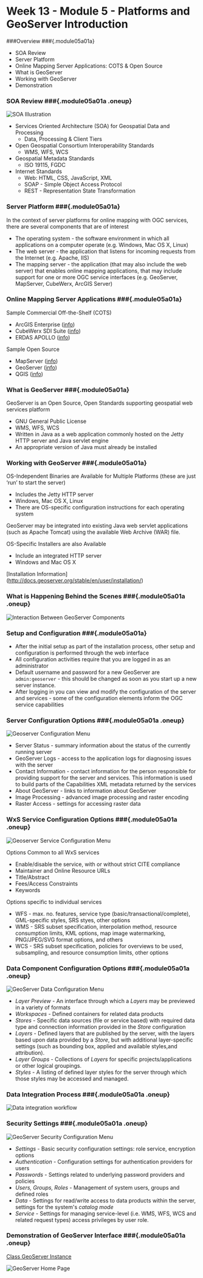 ---
...



<!---------------------------------------------------------------------------->
<!-- Week 13 ----------------------------------------------------------------->
<!-- Lecture 05 a 01 a ------------------------------------------------------->
<!-- Developing and Hosting OGC Services-------------------------------------->
<!-- Platforms and GeoServer Introduction------------------------------------->
<!---------------------------------------------------------------------------->

# Week 13 - Module 5 - Platforms and GeoServer Introduction


###Overview ###{.module05a01a}

* SOA Review
* Server Platform
* Online Mapping Server Applications: COTS & Open Source
* What is GeoServer
* Working with GeoServer
* Demonstration


### SOA Review ###{.module05a01a .oneup}

![SOA Illustration](./images/SOAillustration.png)


* Services Oriented Architecture (SOA) for Geospatial Data and Processing
	* Data, Processing & Client Tiers
* Open Geospatial Consortium Interoperability Standards
	* WMS, WFS, WCS
* Geospatial Metadata Standards
	* ISO 19115, FGDC
* Internet Standards
	* Web: HTML, CSS, JavaScript, XML
	* SOAP - Simple Object Access Protocol
	* REST - Representation State Transformation


### Server Platform ###{.module05a01a}

In the context of server platforms for online mapping with OGC services, there are several components that are of interest

* The operating system - the software environment in which all applications on a computer operate (e.g. Windows, Mac OS X, Linux)
* The web server - the application that listens for incoming requests from the Internet (e.g. Apache, IIS)
* The mapping server - the application (that may also include the web server) that enables online mapping applications, that may include support for one or more OGC service interfaces (e.g. GeoServer, MapServer, CubeWerx, ArcGIS Server)


### Online Mapping Server Applications ###{.module05a01a}

Sample Commercial Off-the-Shelf (COTS)

* ArcGIS Enterprise ([info](http://www.esri.com/en/arcgis/products/arcgis-enterprise/overview))
* CubeWerx SDI Suite ([info](http://www.cubewerx.com/solutions/sdi/))
* ERDAS APOLLO ([info](http://www.hexagongeospatial.com/products/provider-suite/erdas-apollo))

Sample Open Source

* MapServer ([info](http://mapserver.org/))
* GeoServer ([info](http://geoserver.org/))
* QGIS ([info](http://docs.qgis.org/2.14/en/docs/user_manual/working_with_ogc/ogc_server_support.html))


### What is GeoServer ###{.module05a01a}

GeoServer is an Open Source, Open Standards supporting geospatial web services platform

* GNU General Public License
* WMS, WFS, WCS
* Written in Java as a web application commonly hosted on the Jetty HTTP server and Java servlet engine
* An appropriate version of Java must already be installed


### Working with GeoServer ###{.module05a01a}

OS-Independent Binaries are Available for Multiple Platforms (these are just ‘run’ to start the server)

* Includes the Jetty HTTP server
* Windows, Mac OS X, Linux
* There are OS-specific configuration instructions for each operating system

GeoServer may be integrated into existing Java web servlet applications (such as Apache Tomcat) using the available Web Archive (WAR) file. 

OS-Specific Installers are also Available

* Include an integrated HTTP server
* Windows and Mac OS X

[Installation Information]    (http://docs.geoserver.org/stable/en/user/installation/)


### What is Happening Behind the Scenes ###{.module05a01a .oneup}

![Interaction Between GeoServer Components](images/GeoServerInteraction.png)


### Setup and Configuration ###{.module05a01a}

* After the initial setup as part of the installation process, other setup and configuration is performed through the web interface
* All configuration activities require that you are logged in as an administrator
* Default username and password for a new GeoServer are `admin:geoserver` - this should be changed as soon as you start up a new server instance.
* After logging in you can view and modify the configuration of the server and services - some of the configuration elements inform the OGC service capabilities


### Server Configuration Options ###{.module05a01a .oneup}


![Geoserver Configuration Menu](images/GeoServer_ServerConfig.jpg)


* Server Status - summary information about the status of the currently running server
* GeoServer Logs - access to the application logs for diagnosing issues with the server
* Contact Information - contact information for the person responsible for providing support for the server and services. This information is used to build parts of the Capabilities XML metadata returned by the services
* About GeoServer - links to information about GeoServer
* Image Processing - advanced image processing and raster encoding
* Raster Access - settings for accessing raster data


### WxS Service Configuration Options ###{.module05a01a .oneup}

![Geoserver Service Configuration Menu](images/GeoServer_ServiceConfig.jpg)


Options Common to all WxS services

* Enable/disable the service, with or without strict CITE compliance
* Maintainer and Online Resource URLs
* Title/Abstract
* Fees/Access Constraints
* Keywords


Options specific to individual services

* WFS - max. no. features, service type (basic/transactional/complete), GML-specific styles, SRS styes, other options
* WMS - SRS subset specification, interpolation method, resource consumption limits, KML options, map image watermarking, PNG/JPEG/SVG format options, and others
* WCS - SRS subset specification, policies for overviews to be used, subsampling, and resource consumption limits, other options


### Data Component Configuration Options ###{.module05a01a .oneup}

![GeoServer Data Configuration Menu](images/GeoServer_DataConfig.jpg)


* _Layer Preview_ -  An interface through which a _Layers_ may be previewed in a variety of formats
* _Workspaces_ - Defined containers for related data products
* _Stores_ - Specific data sources (file or service based) with required data type and connection information provided in the _Store_ configuration
* _Layers_ - Defined layers that are published by the server, with the layers based upon data provided by a _Store_, but with additional layer-specific settings (such as bounding box, applied and available styles,and attribution).
* _Layer Groups_ - Collections of _Layers_ for specific projects/applications or other logical groupings.
* _Styles_ - A listing of defined layer styles for the server through which those styles may be accessed and managed. 


### Data Integration Process ###{.module05a01a .oneup}

![Data integration workflow](images/GeoServer_DataWorkflow.png)


### Security Settings ###{.module05a01a .oneup}

![GeoServer Security Configuration Menu](images/GeoServer_SecurityConfig.jpg)


* _Settings_ - Basic security configuration settings: role service, encryption options
* _Authentication_ - Configuration settings for authentication providers for users
* _Passwords_ - Settings related to underlying password providers and policies
* _Users, Groups, Roles_ - Management of system users, groups and defined roles
* _Data_ - Settings for read/write access to data products within the server, settings for the system's *catalog mode*
* _Service_ - Settings for managing service-level (i.e. WMS, WFS, WCS and related request types) access privileges by user role. 


### Demonstration of GeoServer Interface ###{.module05a01a .oneup}

[Class GeoServer Instance](http://mapper.internetmapping.net:8081/geoserver/web/)

![GeoServer Home Page](images/GeoServer_Home.jpg)


